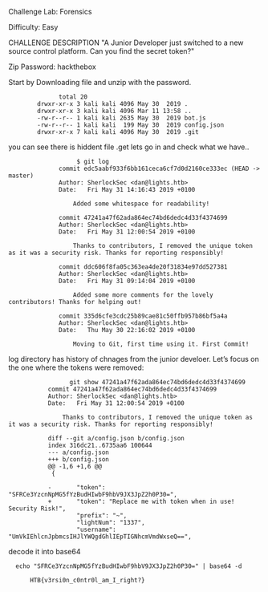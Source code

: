 Challenge Lab: Forensics
   
   Difficulty: Easy
   
   CHALLENGE DESCRIPTION
      "A Junior Developer just switched to a new source control platform. Can you find the secret token?"
   

   Zip Password: hackthebox
    
   Start by Downloading file and unzip with the password.
      
                  total 20
            drwxr-xr-x 3 kali kali 4096 May 30  2019 .
            drwxr-xr-x 3 kali kali 4096 Mar 11 13:58 ..
            -rw-r--r-- 1 kali kali 2635 May 30  2019 bot.js
            -rw-r--r-- 1 kali kali  199 May 30  2019 config.json
            drwxr-xr-x 7 kali kali 4096 May 30  2019 .git

   you can see there is hiddent file .get 
   lets go in and check what we have..
       
                       $ git log 
                  commit edc5aabf933f6bb161ceca6cf7d0d2160ce333ec (HEAD -> master)
                  Author: SherlockSec <dan@lights.htb>
                  Date:   Fri May 31 14:16:43 2019 +0100

                      Added some whitespace for readability!

                  commit 47241a47f62ada864ec74bd6dedc4d33f4374699
                  Author: SherlockSec <dan@lights.htb>
                  Date:   Fri May 31 12:00:54 2019 +0100

                      Thanks to contributors, I removed the unique token as it was a security risk. Thanks for reporting responsibly!

                  commit ddc606f8fa05c363ea4de20f31834e97dd527381
                  Author: SherlockSec <dan@lights.htb>
                  Date:   Fri May 31 09:14:04 2019 +0100

                      Added some more comments for the lovely contributors! Thanks for helping out!

                  commit 335d6cfe3cdc25b89cae81c50ffb957b86bf5a4a
                  Author: SherlockSec <dan@lights.htb>
                  Date:   Thu May 30 22:16:02 2019 +0100

                      Moving to Git, first time using it. First Commit!


   log directory has history of chnages from the junior develoer.
   Let’s focus on the one where the tokens were removed:
      
                     git show 47241a47f62ada864ec74bd6dedc4d33f4374699
               commit 47241a47f62ada864ec74bd6dedc4d33f4374699
               Author: SherlockSec <dan@lights.htb>
               Date:   Fri May 31 12:00:54 2019 +0100

                   Thanks to contributors, I removed the unique token as it was a security risk. Thanks for reporting responsibly!

               diff --git a/config.json b/config.json
               index 316dc21..6735aa6 100644
               --- a/config.json
               +++ b/config.json
               @@ -1,6 +1,6 @@
                {

               -       "token": "SFRCe3YzcnNpMG5fYzBudHIwbF9hbV9JX3JpZ2h0P30=",
               +       "token": "Replace me with token when in use! Security Risk!",
                       "prefix": "~",
                       "lightNum": "1337",
                       "username": "UmVkIEhlcnJpbmcsIHJlYWQgdGhlIEpTIGNhcmVmdWxseQ==",
                                                                            
   decode it into base64 
      
      
      echo "SFRCe3YzcnNpMG5fYzBudHIwbF9hbV9JX3JpZ2h0P30=" | base64 -d
      
          HTB{v3rsi0n_c0ntr0l_am_I_right?}    
